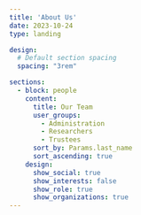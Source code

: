 ```yaml
---
title: 'About Us'
date: 2023-10-24
type: landing

design:
  # Default section spacing
  spacing: "3rem"

sections:
  - block: people
    content:
      title: Our Team
      user_groups:
        - Administration
        - Researchers
        - Trustees
      sort_by: Params.last_name
      sort_ascending: true
    design:
      show_social: true
      show_interests: false
      show_role: true
      show_organizations: true
---
```

